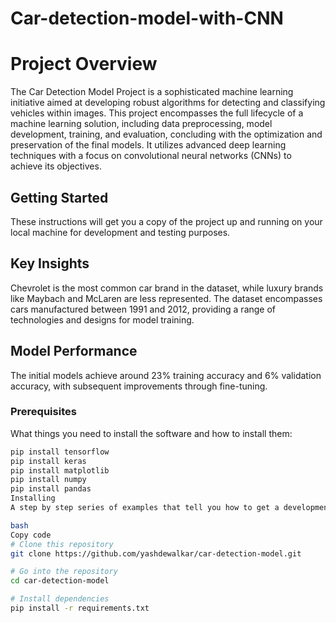 # Car-detection-model-with-CNN
# Project Overview
The Car Detection Model Project is a sophisticated machine learning initiative aimed at developing robust algorithms for detecting and classifying vehicles within images. This project encompasses the full lifecycle of a machine learning solution, including data preprocessing, model development, training, and evaluation, concluding with the optimization and preservation of the final models. It utilizes advanced deep learning techniques with a focus on convolutional neural networks (CNNs) to achieve its objectives.

## Getting Started

These instructions will get you a copy of the project up and running on your local machine for development and testing purposes.
## Key Insights
Chevrolet is the most common car brand in the dataset, while luxury brands like Maybach and McLaren are less represented.
The dataset encompasses cars manufactured between 1991 and 2012, providing a range of technologies and designs for model training.

## Model Performance
The initial models achieve around 23% training accuracy and 6% validation accuracy, with subsequent improvements through fine-tuning.

### Prerequisites

What things you need to install the software and how to install them:

```bash
pip install tensorflow
pip install keras
pip install matplotlib
pip install numpy
pip install pandas
Installing
A step by step series of examples that tell you how to get a development env running:

bash
Copy code
# Clone this repository
git clone https://github.com/yashdewalkar/car-detection-model.git

# Go into the repository
cd car-detection-model

# Install dependencies
pip install -r requirements.txt


